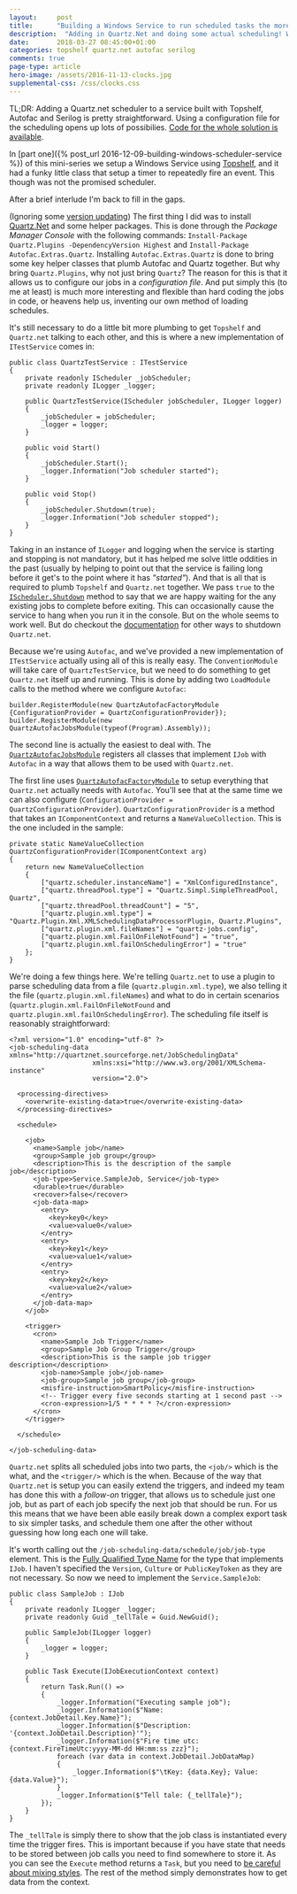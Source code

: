 ```yaml
---
layout: 	post
title:  	"Building a Windows Service to run scheduled tasks the more sensible way - The long awaited Part 2!"
description:  "Adding in Quartz.Net and doing some actual scheduling! What a time to be alive!"
date:   	2018-03-27 08:45:00+01:00
categories: topshelf quartz.net autofac serilog
comments: true
page-type: article
hero-image: /assets/2016-11-13-clocks.jpg
supplemental-css: /css/clocks.css
---
```


TL;DR: Adding a Quartz.net scheduler to a service built with Topshelf, Autofac and Serilog is pretty straightforward. Using a configuration file for the scheduling opens up lots of possibilies. [Code for the whole solution is available](https://github.com/steve-codemunkies/WindowsSchedulerService).


In [part one]({% post_url 2016-12-09-building-windows-scheduler-service %}) of this mini-series we setup a Windows Service using [Topshelf](http://topshelf-project.com/), and it had a funky little class that setup a timer to repeatedly fire an event. This though was not the promised scheduler.

After a brief interlude I'm back to fill in the gaps.

(Ignoring some [version updating](https://github.com/steve-codemunkies/WindowsSchedulerService/commit/87981e24891603a6563ad7a18f3598a2975fa101)) The first thing I did was to install [Quartz.Net](http://www.quartz-scheduler.net/) and some helper packages. This is done through the _Package Manager Console_ with the following commands: `Install-Package Quartz.Plugins -DependencyVersion Highest` and `Install-Package Autofac.Extras.Quartz`. Installing `Autofac.Extras.Quartz` is done to bring some key helper classes that plumb Autofac and Quartz together. But why bring `Quartz.Plugins`, why not just bring `Quartz`? The reason for this is that it allows us to configure our jobs in a _configuration file_. And put simply this (to me at least) is much more interesting and flexible than hard coding the jobs in code, or heavens help us, inventing our own method of loading schedules.

It's still necessary to do a little bit more plumbing to get `Topshelf` and `Quartz.net` talking to each other, and this is where a new implementation of `ITestService` comes in:

```
public class QuartzTestService : ITestService
{
    private readonly IScheduler _jobScheduler;
    private readonly ILogger _logger;

    public QuartzTestService(IScheduler jobScheduler, ILogger logger)
    {
        _jobScheduler = jobScheduler;
        _logger = logger;
    }

    public void Start()
    {
        _jobScheduler.Start();
        _logger.Information("Job scheduler started");
    }

    public void Stop()
    {
        _jobScheduler.Shutdown(true);
        _logger.Information("Job scheduler stopped");
    }
}
```

Taking in an instance of `ILogger` and logging when the service is starting and stopping is not mandatory, but it has helped me solve little oddities in the past (usually by helping to point out that the service is failing long before it get's to the point where it has _"started"_). And that is all that is required to plumb `Topshelf` and `Quartz.net` together. We pass `true` to the [`IScheduler.Shutdown`](https://quartznet.sourceforge.io/apidoc/3.0/html/?topic=html/c0a37f4d-84df-9158-a4b0-b74f8db06c04.htm) method to say that we are happy waiting for the any existing jobs to complete before exiting. This can occasionally cause the service to hang when you run it in the console. But on the whole seems to work well. But do checkout the [documentation](https://quartznet.sourceforge.io/apidoc/3.0/html/#) for other ways to shutdown `Quartz.net`.

Because we're using `Autofac`, and we've provided a new implementation of `ITestService` actually using all of this is really easy. The `ConventionModule` will take care of `QuartzTestService`, but we need to do something to get `Quartz.net` itself up and running. This is done by adding two `LoadModule` calls to the method where we configure `Autofac`:

```
builder.RegisterModule(new QuartzAutofacFactoryModule {ConfigurationProvider = QuartzConfigurationProvider});
builder.RegisterModule(new QuartzAutofacJobsModule(typeof(Program).Assembly));
```

The second line is actually the easiest to deal with. The [`QuartzAutofacJobsModule`](https://github.com/alphacloud/Autofac.Extras.Quartz/blob/master/src/Autofac.Extras.Quartz/QuartzAutofacJobsModule.cs) registers all classes that implement `IJob` with `Autofac` in a way that allows them to be used with `Quartz.net`.

The first line uses [`QuartzAutofacFactoryModule`](https://github.com/alphacloud/Autofac.Extras.Quartz/blob/master/src/Autofac.Extras.Quartz/QuartzAutofacFactoryModule.cs) to setup everything that `Quartz.net` actually needs with `Autofac`. You'll see that at the same time we can also configure (`ConfigurationProvider = QuartzConfigurationProvider`). `QuartzConfigurationProvider` is a method that takes an `IComponentContext` and returns a `NameValueCollection`. This is the one included in the sample:

```
private static NameValueCollection QuartzConfigurationProvider(IComponentContext arg)
{
    return new NameValueCollection
    {
        ["quartz.scheduler.instanceName"] = "XmlConfiguredInstance",
        ["quartz.threadPool.type"] = "Quartz.Simpl.SimpleThreadPool, Quartz",
        ["quartz.threadPool.threadCount"] = "5",
        ["quartz.plugin.xml.type"] = "Quartz.Plugin.Xml.XMLSchedulingDataProcessorPlugin, Quartz.Plugins",
        ["quartz.plugin.xml.fileNames"] = "quartz-jobs.config",
        ["quartz.plugin.xml.FailOnFileNotFound"] = "true",
        ["quartz.plugin.xml.failOnSchedulingError"] = "true"
    };
}
```

We're doing a few things here. We're telling `Quartz.net` to use a plugin to parse scheduling data from a file (`quartz.plugin.xml.type`), we also telling it the file (`quartz.plugin.xml.fileNames`) and what to do in certain scenarios (`quartz.plugin.xml.FailOnFileNotFound` and `quartz.plugin.xml.failOnSchedulingError`). The scheduling file itself is reasonably straightforward:

```
<?xml version="1.0" encoding="utf-8" ?>
<job-scheduling-data xmlns="http://quartznet.sourceforge.net/JobSchedulingData"
                     xmlns:xsi="http://www.w3.org/2001/XMLSchema-instance"
                     version="2.0">

  <processing-directives>
    <overwrite-existing-data>true</overwrite-existing-data>
  </processing-directives>

  <schedule>

    <job>
      <name>Sample job</name>
      <group>Sample job group</group>
      <description>This is the description of the sample job</description>
      <job-type>Service.SampleJob, Service</job-type>
      <durable>true</durable>
      <recover>false</recover>
      <job-data-map>
        <entry>
          <key>key0</key>
          <value>value0</value>
        </entry>
        <entry>
          <key>key1</key>
          <value>value1</value>
        </entry>
        <entry>
          <key>key2</key>
          <value>value2</value>
        </entry>
      </job-data-map>
    </job>

    <trigger>
      <cron>
        <name>Sample Job Trigger</name>
        <group>Sample Job Group Trigger</group>
        <description>This is the sample job trigger description</description>
        <job-name>Sample job</job-name>
        <job-group>Sample job group</job-group>
        <misfire-instruction>SmartPolicy</misfire-instruction>
        <!-- Trigger every five seconds starting at 1 second past -->
        <cron-expression>1/5 * * * * ?</cron-expression>
      </cron>
    </trigger>

  </schedule>

</job-scheduling-data>
```

`Quartz.net` splits all scheduled jobs into two parts, the `<job/>` which is the what, and the `<trigger/>` which is the when. Because of the way that `Quartz.net` is setup you can easily extend the triggers, and indeed my team has done this with a _follow-on_ trigger, that allows us to schedule just one job, but as part of each job specify the next job that should be run. For us this means that we have been able easily break down a complex export task to six simpler tasks, and schedule them one after the other without guessing how long each one will take.

It's worth calling out the `/job-scheduling-data/schedule/job/job-type` element. This is the [Fully Qualified Type Name](https://platinumdogs.me/2010/01/05/net-5-part-or-fully-qualified-type-and-assembly-names/) for the type that implements `IJob`. I haven't specified the `Version`, `Culture` or `PublicKeyToken` as they are not necessary. So now we need to implement the `Service.SampleJob`:

```
public class SampleJob : IJob
{
    private readonly ILogger _logger;
    private readonly Guid _tellTale = Guid.NewGuid();

    public SampleJob(ILogger logger)
    {
        _logger = logger;
    }

    public Task Execute(IJobExecutionContext context)
    {
        return Task.Run(() =>
        {
            _logger.Information("Executing sample job");
            _logger.Information($"Name: {context.JobDetail.Key.Name}");
            _logger.Information($"Description: '{context.JobDetail.Description}'");
            _logger.Information($"Fire time utc: {context.FireTimeUtc:yyyy-MM-dd HH:mm:ss zzz}");
            foreach (var data in context.JobDetail.JobDataMap)
            {
                _logger.Information($"\tKey: {data.Key}; Value: {data.Value}");
            }
            _logger.Information($"Tell tale: {_tellTale}");
        });
    }
}
```

The `_tellTale` is simply there to show that the job class is instantiated every time the trigger fires. This is important because if you have state that needs to be stored between job calls you need to find somewhere to store it. As you can see the `Execute` method returns a `Task`, but you need to [be careful about mixing styles](http://blog.stephencleary.com/2012/02/async-and-await.html). The rest of the method simply demonstrates how to get data from the context.

